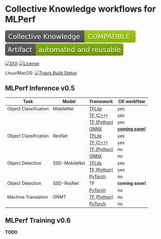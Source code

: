 # Collective Knowledge workflows for MLPerf

[![compatibility](https://github.com/ctuning/ck-guide-images/blob/master/ck-compatible.svg)](https://github.com/ctuning/ck)
[![automation](https://github.com/ctuning/ck-guide-images/blob/master/ck-artifact-automated-and-reusable.svg)](http://cTuning.org/ae)

[![DOI](https://zenodo.org/badge/149591037.svg)](https://zenodo.org/badge/latestdoi/149591037)
[![License](https://img.shields.io/badge/License-BSD%203--Clause-blue.svg)](https://opensource.org/licenses/BSD-3-Clause)

Linux/MacOS: [![Travis Build Status](https://travis-ci.org/ctuning/ck-mlperf.svg?branch=master)](https://travis-ci.org/ctuning/ck-mlperf)

## MLPerf Inference v0.5

| Task | Model | Framework | CK workflow |
|-|-|-|-|
| Object Classification | MobileNet | [TFLite](https://github.com/mlperf/inference/tree/master/edge/object_classification/mobilenets/tflite) | yes |
|                       |           | [TF (C++)](https://github.com/mlperf/inference/tree/master/edge/object_classification/mobilenets/tf-cpp) | yes |
|                       |           | [TF (Python)](https://github.com/mlperf/inference/tree/master/edge/object_classification/mobilenets/tf-py) | yes |
|                       |           | [ONNX](https://github.com/mlperf/inference/tree/master/edge/object_classification/mobilenets/onnx) | [**coming soon!**](https://github.com/mlperf/inference/pull/76) |
| Object Classification | ResNet | [TFLite](https://github.com/mlperf/inference/tree/master/edge/object_classification/mobilenets/tflite#install-the-resnet50-model) | yes |
|                       |        | [TF (C++)](https://github.com/mlperf/inference/tree/master/edge/object_classification/mobilenets/tf-cpp#install-the-resnet50-model) | yes |
|                       |        | [TF (Python)](https://github.com/mlperf/inference/blob/master/cloud/image_classification) | no |
|                       |        | [ONNX](https://github.com/mlperf/inference/blob/master/cloud/image_classification) | no |
| Object Detection | SSD-MobileNet | [TFLite](https://github.com/mlperf/inference/tree/master/edge/object_detection/ssd_mobilenet/tflite) | yes |
|                  |               | [TF (Python)](https://github.com/mlperf/inference/tree/master/edge/object_detection/ssd_mobilenet/tf-py) | yes |
|                  |               | [PyTorch](https://github.com/mlperf/inference/tree/master/edge/object_detection/ssd_mobilenet/pytorch) | no |
| Object Detection | SSD-ResNet | TF | **coming soon!** |
|                  |            | [PyTorch](https://github.com/mlperf/inference/tree/master/cloud/single_stage_detector/pytorch) | no |
| Machine Translation | GNMT | [TF (Python)](https://github.com/mlperf/inference/blob/master/cloud/translation/gnmt/tensorflow) | no |
|                     |      | [PyTorch](https://github.com/mlperf/inference/blob/master/cloud/translation/gnmt/pytorch) | no |

## MLPerf Training v0.6
**TODO**
